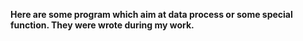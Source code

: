**Here are some program which aim at data process or some special function. They were wrote during my work.**